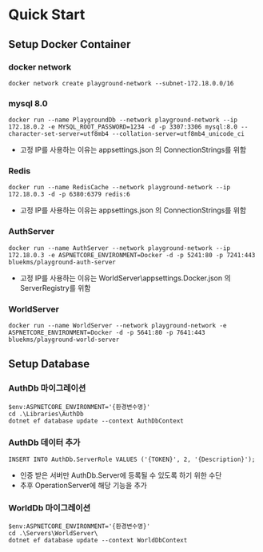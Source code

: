 # Quick Start

## Setup Docker Container

### docker network
```
docker network create playground-network --subnet-172.18.0.0/16
```

### mysql 8.0
```
docker run --name PlaygroundDb --network playground-network --ip 172.18.0.2 -e MYSQL_ROOT_PASSWORD=1234 -d -p 3307:3306 mysql:8.0 --character-set-server=utf8mb4 --collation-server=utf8mb4_unicode_ci
```
* 고정 IP를 사용하는 이유는 appsettings.json 의 ConnectionStrings를 위함


### Redis
```
docker run --name RedisCache --network playground-network --ip 172.18.0.3 -d -p 6380:6379 redis:6
```
* 고정 IP를 사용하는 이유는 appsettings.json 의 ConnectionStrings를 위함


### AuthServer
```
docker run --name AuthServer --network playground-network --ip 172.18.0.3 -e ASPNETCORE_ENVIRONMENT=Docker -d -p 5241:80 -p 7241:443 bluekms/playground-auth-server
```
* 고정 IP를 사용하는 이유는 WorldServer\appsettings.Docker.json 의 ServerRegistry를 위함

### WorldServer
```
docker run --name WorldServer --network playground-network -e ASPNETCORE_ENVIRONMENT=Docker -d -p 5641:80 -p 7641:443 bluekms/playground-world-server
```

## Setup Database

### AuthDb 마이그레이션
```
$env:ASPNETCORE_ENVIRONMENT='{환경변수명}'
cd .\Libraries\AuthDb
dotnet ef database update --context AuthDbContext
```


### AuthDb 데이터 추가
```
INSERT INTO AuthDb.ServerRole VALUES ('{TOKEN}', 2, '{Description}');
```
* 인증 받은 서버만 AuthDb.Server에 등록될 수 있도록 하기 위한 수단
* 추후 OperationServer에 해당 기능을 추가


### WorldDb 마이그레이션
```
$env:ASPNETCORE_ENVIRONMENT='{환경변수명}'
cd .\Servers\WorldServer\
dotnet ef database update --context WorldDbContext
```

